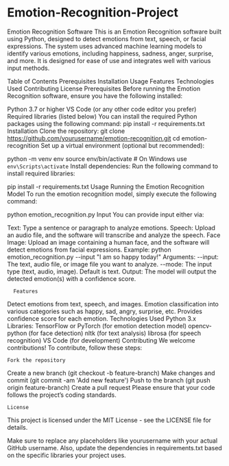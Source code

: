 # Emotion-Recognition-Project
Emotion Recognition Software
This is an Emotion Recognition software built using Python, designed to detect emotions from text, speech, or facial expressions. The system uses advanced machine learning models to identify various emotions, including happiness, sadness, anger, surprise, and more. It is designed for ease of use and integrates well with various input methods.

Table of Contents
Prerequisites
Installation
Usage
Features
Technologies Used
Contributing
License
Prerequisites
Before running the Emotion Recognition software, ensure you have the following installed:

   Python 3.7 or higher
VS Code (or any other code editor you prefer)
    Required libraries (listed below)
You can install the required Python packages using the following command:
pip install -r requirements.txt
     Installation
   Clone the repository:
git clone https://github.com/yourusername/emotion-recognition.git
cd emotion-recognition
Set up a virtual environment (optional but recommended):

python -m venv env
source env/bin/activate   # On Windows use `env\Scripts\activate`
Install dependencies: Run the following command to install required libraries:

pip install -r requirements.txt
Usage
Running the Emotion Recognition Model
To run the emotion recognition model, simply execute the following command:

python emotion_recognition.py
    Input
You can provide input either via:

Text: Type a sentence or paragraph to analyze emotions.
Speech: Upload an audio file, and the software will transcribe and analyze the speech.
Face Image: Upload an image containing a human face, and the software will detect emotions from facial expressions.
Example:
python emotion_recognition.py --input "I am so happy today!"
     Arguments:
--input: The text, audio file, or image file you want to analyze.
--mode: The input type (text, audio, image). Default is text.
     Output:
The model will output the detected emotion(s) with a confidence score.

      Features
Detect emotions from text, speech, and images.
Emotion classification into various categories such as happy, sad, angry, surprise, etc.
Provides confidence score for each emotion.
Technologies Used
Python 3.x
      Libraries:
TensorFlow or PyTorch (for emotion detection model)
opencv-python (for face detection)
nltk (for text analysis)
librosa (for speech recognition)
VS Code (for development)
      Contributing
We welcome contributions! To contribute, follow these steps:

    Fork the repository
Create a new branch (git checkout -b feature-branch)
Make changes and commit (git commit -am 'Add new feature')
Push to the branch (git push origin feature-branch)
Create a pull request
Please ensure that your code follows the project’s coding standards.

    License
This project is licensed under the MIT License - see the LICENSE file for details.

Make sure to replace any placeholders like yourusername with your actual GitHub username. Also, update the dependencies in requirements.txt based on the specific libraries your project uses.

